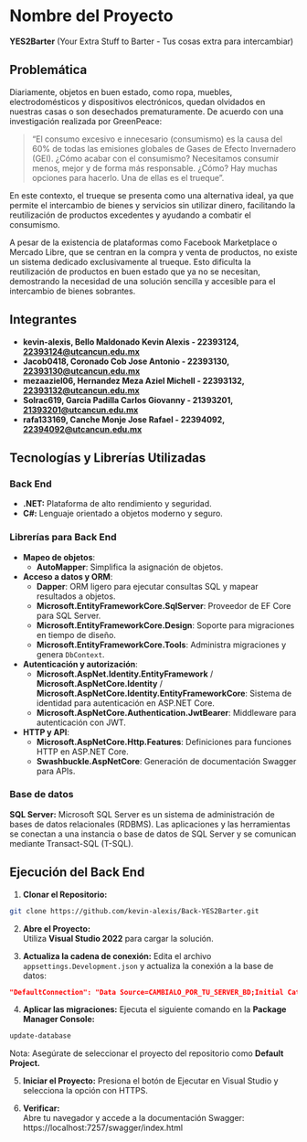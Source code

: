 # Nombre del Proyecto 

**YES2Barter** (Your Extra Stuff to Barter - Tus cosas extra para intercambiar)

## Problemática

Diariamente, objetos en buen estado, como ropa, muebles, electrodomésticos y dispositivos electrónicos, quedan olvidados en nuestras casas o son desechados prematuramente. De acuerdo con una investigación realizada por GreenPeace:

> “El consumo excesivo e innecesario (consumismo) es la causa del 60% de todas las emisiones globales de Gases de Efecto Invernadero (GEI). ¿Cómo acabar con el consumismo? Necesitamos consumir menos, mejor y de forma más responsable. ¿Cómo? Hay muchas opciones para hacerlo. Una de ellas es el trueque”.

En este contexto, el trueque se presenta como una alternativa ideal, ya que permite el intercambio de bienes y servicios sin utilizar dinero, facilitando la reutilización de productos excedentes y ayudando a combatir el consumismo.

A pesar de la existencia de plataformas como Facebook Marketplace o Mercado Libre, que se centran en la compra y venta de productos, no existe un sistema dedicado exclusivamente al trueque. Esto dificulta la reutilización de productos en buen estado que ya no se necesitan, demostrando la necesidad de una solución sencilla y accesible para el intercambio de bienes sobrantes.

## Integrantes
- **kevin-alexis, Bello Maldonado Kevin Alexis - 22393124, 22393124@utcancun.edu.mx**
- **Jacob0418, Coronado Cob Jose Antonio - 22393130, 22393130@utcancun.edu.mx**
- **mezaaziel06, Hernandez Meza Aziel Michell - 22393132, 22393132@utcancun.edu.mx**
- **Solrac619, Garcia Padilla Carlos Giovanny - 21393201, 21393201@utcancun.edu.mx**
- **rafa133169, Canche Monje Jose Rafael - 22394092, 22394092@utcancun.edu.mx**

## Tecnologías y Librerías Utilizadas

### Back End

- **.NET:** Plataforma de alto rendimiento y seguridad.
- **C#:** Lenguaje orientado a objetos moderno y seguro.

### Librerías para Back End

- **Mapeo de objetos**:
    - **AutoMapper**: Simplifica la asignación de objetos.
- **Acceso a datos y ORM**:
    - **Dapper**: ORM ligero para ejecutar consultas SQL y mapear resultados a objetos.
    - **Microsoft.EntityFrameworkCore.SqlServer**: Proveedor de EF Core para SQL Server.
    - **Microsoft.EntityFrameworkCore.Design**: Soporte para migraciones en tiempo de diseño.
    - **Microsoft.EntityFrameworkCore.Tools**: Administra migraciones y genera `DbContext`.
- **Autenticación y autorización**:
    - **Microsoft.AspNet.Identity.EntityFramework** / **Microsoft.AspNetCore.Identity** / **Microsoft.AspNetCore.Identity.EntityFrameworkCore**: Sistema de identidad para autenticación en ASP.NET Core.
    - **Microsoft.AspNetCore.Authentication.JwtBearer**: Middleware para autenticación con JWT.
- **HTTP y API**:
    - **Microsoft.AspNetCore.Http.Features**: Definiciones para funciones HTTP en ASP.NET Core.
    - **Swashbuckle.AspNetCore**: Generación de documentación Swagger para APIs.


### Base de datos

**SQL Server:** Microsoft SQL Server es un sistema de administración de bases de datos relacionales (RDBMS). Las aplicaciones y las herramientas se conectan a una instancia o base de datos de SQL Server y se comunican mediante Transact-SQL (T-SQL).


## Ejecución del Back End

1. **Clonar el Repositorio:**
```bash
git clone https://github.com/kevin-alexis/Back-YES2Barter.git
```
    
2. **Abre el Proyecto:**  
Utiliza **Visual Studio 2022** para cargar la solución.

3. **Actualiza la cadena de conexión:**
Edita el archivo `appsettings.Development.json` y actualiza la conexión a la base de datos:
```json
"DefaultConnection": "Data Source=CAMBIALO_POR_TU_SERVER_BD;Initial Catalog=yestobarter;Integrated Security=True;Trust Server Certificate=True"
```

4. **Aplicar las migraciones:**
Ejecuta el siguiente comando en la **Package Manager Console:**
```bash
update-database
```
Nota: Asegúrate de seleccionar el proyecto del repositorio como **Default Project.**

5. **Iniciar el Proyecto:**
Presiona el botón de Ejecutar en Visual Studio y selecciona la opción con HTTPS.
   
6. **Verificar:**  
Abre tu navegador y accede a la documentación Swagger: https://localhost:7257/swagger/index.html
